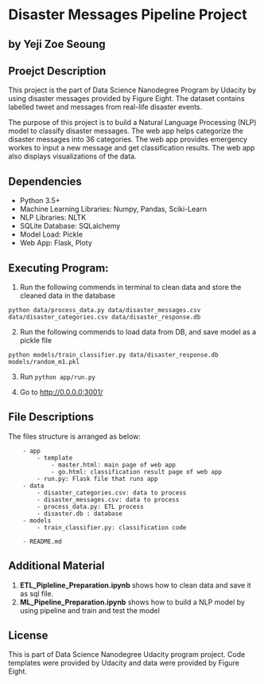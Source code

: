 # Disaster Messages Pipeline Project
## by Yeji Zoe Seoung

## Proejct Description
This project is the part of Data Science Nanodegree Program by Udacity by using disaster messages provided by Figure Eight. The dataset contains labelled tweet and messages from real-life disaster events. 

The purpose of this project is to build a Natural Language Processing (NLP) model to classify disaster messages. The web app helps categorize the disaster messages into 36 categories. The web app provides emergency workes to input a new message and get classification results. The web app also displays visualizations of the data. 


## Dependencies
- Python 3.5+
- Machine Learning Libraries: Numpy, Pandas, Sciki-Learn
- NLP Libraries: NLTK 
- SQLite Database: SQLalchemy
- Model Load: Pickle
- Web App: Flask, Ploty


## Executing Program:
1. Run the following commends in terminal to clean data and store the cleaned data in the database

`python data/process_data.py data/disaster_messages.csv data/disaster_categories.csv data/disaster_response.db`



2. Run the following commends to load data from DB, and save model as a pickle file

`python models/train_classifier.py data/disaster_response.db models/random_m1.pkl`


3. Run `python app/run.py`

4. Go to http://0.0.0.0:3001/


## File Descriptions
The files structure is arranged as below:

        - app
            - template
                - master.html: main page of web app
                - go.html: classification result page of web app
            - run.py: Flask file that runs app
        - data
            - disaster_categories.csv: data to process
            - disaster_messages.csv: data to process
            - process_data.py: ETL process
            - disaster.db : database
        - models 
            - train_classifier.py: classification code
            
        - README.md
        

## Additional Material
1. **ETL_Pipleline_Preparation.ipynb** shows how to clean data and save it as sql file.
2. **ML_Pipeline_Preparation.ipynb** shows how to build a NLP model by using pipeline and train and test the model


## License
This is part of Data Science Nanodegree Udacity program project. Code templates were provided by Udacity and data were provided by Figure Eight.
